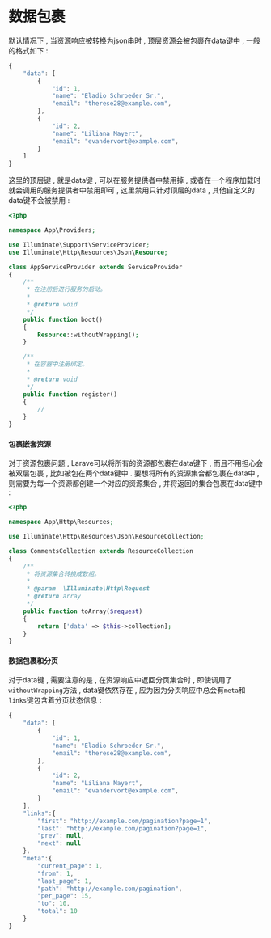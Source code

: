 # 数据包裹

默认情况下 , 当资源响应被转换为json串时 , 顶层资源会被包裹在data键中 , 一般的格式如下 :

```js
{
    "data": [
        {
            "id": 1,
            "name": "Eladio Schroeder Sr.",
            "email": "therese28@example.com",
        },
        {
            "id": 2,
            "name": "Liliana Mayert",
            "email": "evandervort@example.com",
        }
    ]
}
```

这里的顶层键 , 就是data键 , 可以在服务提供者中禁用掉 , 或者在一个程序加载时就会调用的服务提供者中禁用即可 , 这里禁用只针对顶层的data , 其他自定义的data键不会被禁用 :

```php
<?php

namespace App\Providers;

use Illuminate\Support\ServiceProvider;
use Illuminate\Http\Resources\Json\Resource;

class AppServiceProvider extends ServiceProvider
{
    /**
     * 在注册后进行服务的启动。
     *
     * @return void
     */
    public function boot()
    {
        Resource::withoutWrapping();
    }

    /**
     * 在容器中注册绑定。
     *
     * @return void
     */
    public function register()
    {
        //
    }
}
```

#### 包裹嵌套资源

对于资源包裹问题 , Larave可以将所有的资源都包裹在data键下 , 而且不用担心会被双层包裹 , 比如被包在两个data键中 . 要想将所有的资源集合都包裹在data中 , 则需要为每一个资源都创建一个对应的资源集合 , 并将返回的集合包裹在data键中 :

```php
<?php

namespace App\Http\Resources;

use Illuminate\Http\Resources\Json\ResourceCollection;

class CommentsCollection extends ResourceCollection
{
    /**
     * 将资源集合转换成数组。
     *
     * @param  \Illuminate\Http\Request
     * @return array
     */
    public function toArray($request)
    {
        return ['data' => $this->collection];
    }
}
```

#### 数据包裹和分页

对于data键 , 需要注意的是 , 在资源响应中返回分页集合时 , 即使调用了`withoutWrapping`方法 , data键依然存在 , 应为因为分页响应中总会有`meta`和`links`键包含着分页状态信息 : 

```js
{
    "data": [
        {
            "id": 1,
            "name": "Eladio Schroeder Sr.",
            "email": "therese28@example.com",
        },
        {
            "id": 2,
            "name": "Liliana Mayert",
            "email": "evandervort@example.com",
        }
    ],
    "links":{
        "first": "http://example.com/pagination?page=1",
        "last": "http://example.com/pagination?page=1",
        "prev": null,
        "next": null
    },
    "meta":{
        "current_page": 1,
        "from": 1,
        "last_page": 1,
        "path": "http://example.com/pagination",
        "per_page": 15,
        "to": 10,
        "total": 10
    }
}
```



